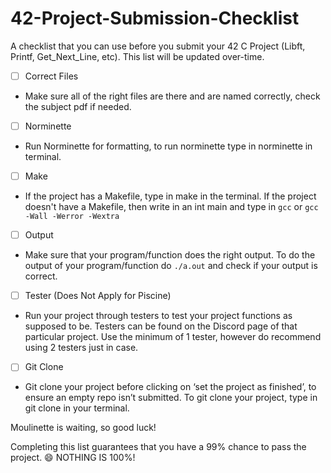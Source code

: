# 42-Project-Submission-Checklist

A checklist that you can use before you submit your 42 C Project (Libft, Printf, Get_Next_Line, etc). This list will be updated over-time. 

- [ ] Correct Files
- Make sure all of the right files are there and are named correctly, check the subject pdf if needed. 

- [ ] Norminette
- Run Norminette for formatting, to run norminette type in norminette in terminal.

- [ ] Make
- If the project has a Makefile, type in make in the terminal. If the project doesn't have a Makefile, then write in an int main and type in ```gcc``` or ```gcc -Wall -Werror -Wextra```

- [ ] Output
- Make sure that your program/function does the right output. To do the output of your program/function do ```./a.out``` and check if your output is correct. 

- [ ] Tester (Does Not Apply for Piscine)
- Run your project through testers to test your project functions as supposed to be. Testers can be found on the Discord page of that particular project. Use the minimum of 1 tester, however do recommend using 2 testers just in case. 

- [ ] Git Clone
- Git clone your project before clicking on ‘set the project as finished’, to ensure an empty repo isn’t submitted. To git clone your project, type in git clone <your git repo link> in your terminal. 

Moulinette is waiting, so good luck!

Completing this list guarantees that you have a 
99% chance to pass the project. 😄
NOTHING IS 100%!
